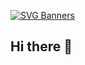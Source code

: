 [![SVG Banners](https://svg-banners.vercel.app/api?type=luminance&text1=Luminance%20🌻&width=1000&height=500)](https://github.com/Akshay090/svg-banners)
## Hi there 👋

<!--
**Mehedi556/Mehedi556** is a ✨ _special_ ✨ repository because its `README.md` (this file) appears on your GitHub profile.

Here are some ideas to get you started:

- 🔭 I’m currently working on ...
- 🌱 I’m currently learning ...
- 👯 I’m looking to collaborate on ...
- 🤔 I’m looking for help with ...
- 💬 Ask me about ...
- 📫 How to reach me: ...
- 😄 Pronouns: ...
- ⚡ Fun fact: ...
-->
